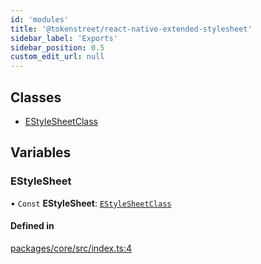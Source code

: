 ```yaml
---
id: 'modules'
title: '@tokenstreet/react-native-extended-stylesheet'
sidebar_label: 'Exports'
sidebar_position: 0.5
custom_edit_url: null
---
```


## Classes

-   [EStyleSheetClass](classes/EStyleSheetClass.md)

## Variables

### EStyleSheet

• `Const` **EStyleSheet**: [`EStyleSheetClass`](classes/EStyleSheetClass.md)

#### Defined in

[packages/core/src/index.ts:4](https://github.com/tokenstreet-tech/react-native-extended-stylesheet/blob/4a00b96/packages/core/src/index.ts#L4)

